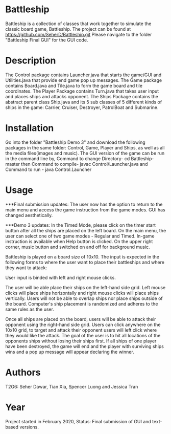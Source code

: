 # Battleship
Battleship is a collection of classes that work together to simulate the classic board game, Battleship.
The project can be found at https://github.com/SeherD/Battleship.git
Please navigate to the folder "Battleship Final GUI" for the GUI code.

# Description
The Control package contains Launcher.java that starts the game/GUI and Utilities.java that provide end game pop up messages. The Game package contains Board.java and Tile.java to form the game board and tile coordinates. The Player Package contains Turn.java that takes user input and places ships and attacks opponent. The Ships Package contains the abstract parent class Ship.java and its 5 sub classes of 5 different kinds of ships in the game: Carrier, Cruiser, Destroyer, PatrolBoat and Submarine.

# Installation
Go into the folder "Battleship Demo 3" and download the following packages in the same folder: Control, Game, Player and Ships, as well as all the media files(images and music). The GUI version of the game can be run in the command line by, Command to change Directory- cd Battleship-master then Command to compile- javac Control/Launcher.java and Command to run - java Control.Launcher

# Usage

***Final submission updates:
The user now has the option to return to the main menu and access the game instruction from the game modes. GUI has changed aesthetically.

***Demo 3 updates:
In the Timed Mode, please click on the timer start button after all the ships are placed on the left board.
On the main menu, the user can select one of two game modes - Regular and Timed. In-game instruction is available when Help button is clicked. On the upper right corner, music button and switched on and off for background music.

Battleship is played on a board size of 10x10. The input is expected in the following forms to where the user want to place their battleships and where they want to attack: 

User input is binded with left and right mouse clicks. 

The user will be able place their ships on the left-hand side grid. Left mouse clicks will place ships horizontally and right mouse clicks will place ships vertically. Users will not be able to overlap ships nor place ships outside of the board. Computer's ship placement is randomized and adheres to the same rules as the user.

Once all ships are placed on the board, users will be able to attack their opponent using the right-hand side grid. Users can click anywhere on the 10x10 grid, to target and attack their opponent users will left click where they would like the attack. The goal of the user is to hit all locations of the opponents ships without losing their ships first. If all ships of one player have been destroyed, the game will end and the player with surviving ships wins and a pop up message will appear declaring the winner.

# Authors
T2G6: Seher Dawar, Tian Xia, Spencer Luong and Jessica Tran

# Year
Project started in February 2020, Status: Final submission of GUI and text-based versions.
